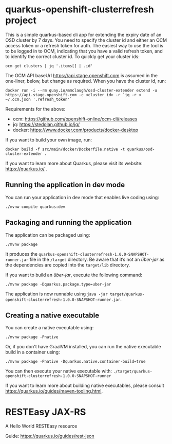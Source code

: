 # quarkus-openshift-clusterrefresh project

This is a simple quarkus-based cli app for extending the expiry date of an OSD cluster by 7 days. You need to specify the cluster id and either an OCM access token or a refresh token for auth. The easiest way to use the tool is to be logged in to OCM, indicating that you have a valid refresh token, and to identify the correct cluster id. To quickly get your cluster ids:
```
ocm get clusters | jq '.items[] | .id'
```
The OCM API baseUrl https://api.stage.openshift.com is assumed in the one-liner, below, but change as required. When you have the cluster id, run:
```
docker run -i --rm quay.io/mmclaugh/osd-cluster-extender extend -u https://api.stage.openshift.com -c <cluster_id> -r `jq -r < ~/.ocm.json '.refresh_token'`
```
Requirements for the above:
- ocm: https://github.com/openshift-online/ocm-cli/releases
- jq: https://stedolan.github.io/jq/
- docker: https://www.docker.com/products/docker-desktop

If you want to build your own image, run:
```./mvnw clean package -Pnative -Dquarkus.native.container-build=true
docker build -f src/main/docker/Dockerfile.native -t quarkus/osd-cluster-extender .
```

If you want to learn more about Quarkus, please visit its website: https://quarkus.io/ .

## Running the application in dev mode

You can run your application in dev mode that enables live coding using:
```shell script
./mvnw compile quarkus:dev
```

## Packaging and running the application

The application can be packaged using:
```shell script
./mvnw package
```
It produces the `quarkus-openshift-clusterrefresh-1.0.0-SNAPSHOT-runner.jar` file in the `/target` directory.
Be aware that it’s not an _über-jar_ as the dependencies are copied into the `target/lib` directory.

If you want to build an _über-jar_, execute the following command:
```shell script
./mvnw package -Dquarkus.package.type=uber-jar
```

The application is now runnable using `java -jar target/quarkus-openshift-clusterrefresh-1.0.0-SNAPSHOT-runner.jar`.

## Creating a native executable

You can create a native executable using: 
```shell script
./mvnw package -Pnative
```

Or, if you don't have GraalVM installed, you can run the native executable build in a container using: 
```shell script
./mvnw package -Pnative -Dquarkus.native.container-build=true
```

You can then execute your native executable with: `./target/quarkus-openshift-clusterrefresh-1.0.0-SNAPSHOT-runner`

If you want to learn more about building native executables, please consult https://quarkus.io/guides/maven-tooling.html.

# RESTEasy JAX-RS

<p>A Hello World RESTEasy resource</p>

Guide: https://quarkus.io/guides/rest-json
